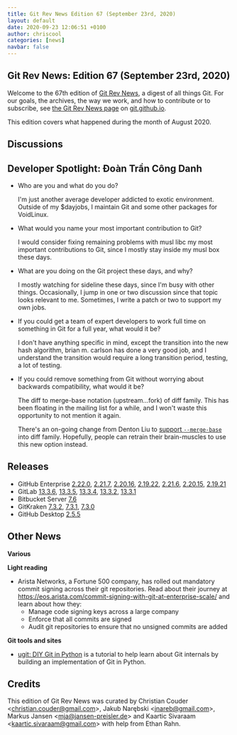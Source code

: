 ```yaml
---
title: Git Rev News Edition 67 (September 23rd, 2020)
layout: default
date: 2020-09-23 12:06:51 +0100
author: chriscool
categories: [news]
navbar: false
---
```


## Git Rev News: Edition 67 (September 23rd, 2020)

Welcome to the 67th edition of [Git Rev News](https://git.github.io/rev_news/rev_news/),
a digest of all things Git. For our goals, the archives, the way we work, and how to contribute or to
subscribe, see [the Git Rev News page](https://git.github.io/rev_news/rev_news/) on [git.github.io](http://git.github.io).

This edition covers what happened during the month of August 2020.

## Discussions

<!---
### General
-->

<!---
### Reviews
-->

<!---
### Support
-->

## Developer Spotlight: Đoàn Trần Công Danh

* Who are you and what do you do?

  I'm just another average developer addicted to exotic environment.
  Outside of my $dayjobs, I maintain Git and some other packages for
  VoidLinux.

* What would you name your most important contribution to Git?

  I would consider fixing remaining problems with musl libc my most
  important contributions to Git,  since I mostly stay inside my musl
  box these days.

* What are you doing on the Git project these days, and why?

  I mostly watching for sideline these days, since I'm busy with other
  things. Occasionally, I jump in one or two discussion since that topic
  looks relevant to me. Sometimes, I write a patch or two to support my
  own jobs.

* If you could get a team of expert developers to work full time on
  something in Git for a full year, what would it be?

  I don't have anything specific in mind, except the transition into the
  new hash algorithm, brian m. carlson has done a very good job, and
  I understand the transition would require a long transition period,
  testing, a lot of testing.

* If you could remove something from Git without worrying about
  backwards compatibility, what would it be?

  The diff to merge-base notation (upstream...fork) of diff family.
  This has been floating in the mailing list for a while, and I won't
  waste this opportunity to not mention it again.

  There's an on-going change from Denton Liu to [support `--merge-base`](https://public-inbox.org/git/cover.1600600823.git.liu.denton@gmail.com/)
  into diff family. Hopefully, people can retrain their brain-muscles to
  use this new option instead.

## Releases

+ GitHub Enterprise [2.22.0](https://enterprise.github.com/releases/2.22.0/notes),
[2.21.7](https://enterprise.github.com/releases/2.21.7/notes),
[2.20.16](https://enterprise.github.com/releases/2.20.16/notes),
[2.19.22](https://enterprise.github.com/releases/2.19.22/notes),
[2.21.6](https://enterprise.github.com/releases/2.21.6/notes),
[2.20.15](https://enterprise.github.com/releases/2.20.15/notes),
[2.19.21](https://enterprise.github.com/releases/2.19.21/notes)
+ GitLab [13.3.6](https://about.gitlab.com/releases/2020/09/14/gitlab-13-3-6-released/),
[13.3.5](https://about.gitlab.com/releases/2020/09/04/gitlab-13-3-5-released/),
[13.3.4](https://about.gitlab.com/releases/2020/09/02/security-release-gitlab-13-3-3-released/),
[13.3.2](https://about.gitlab.com/releases/2020/08/28/gitlab-13-3-2-released/),
[13.3.1](https://about.gitlab.com/releases/2020/08/25/gitlab-13-3-1-released/)
+ Bitbucket Server [7.6](https://confluence.atlassian.com/bitbucketserver/bitbucket-server-release-notes-872139866.html)
+ GitKraken [7.3.2](https://support.gitkraken.com/release-notes/current),
[7.3.1](https://support.gitkraken.com/release-notes/current),
[7.3.0](https://support.gitkraken.com/release-notes/current)
+ GitHub Desktop [2.5.5](https://desktop.github.com/release-notes/)

## Other News

__Various__


__Light reading__

* Arista Networks, a Fortune 500 company, has rolled out mandatory
  commit signing across their git repositories. Read about their
  journey at
  <https://eos.arista.com/commit-signing-with-git-at-enterprise-scale/>
  and learn about how they:
  * Manage code signing keys across a large company
  * Enforce that all commits are signed
  * Audit git repositories to ensure that no unsigned commits are added

__Git tools and sites__

* [ugit: DIY Git in Python](https://www.leshenko.net/p/ugit/#) is a
  tutorial to help learn about Git internals by building an
  implementation of Git in Python.

## Credits

This edition of Git Rev News was curated by
Christian Couder &lt;<christian.couder@gmail.com>&gt;,
Jakub Narębski &lt;<jnareb@gmail.com>&gt;,
Markus Jansen &lt;<mja@jansen-preisler.de>&gt; and
Kaartic Sivaraam &lt;<kaartic.sivaraam@gmail.com>&gt;
with help from Ethan Rahn.
